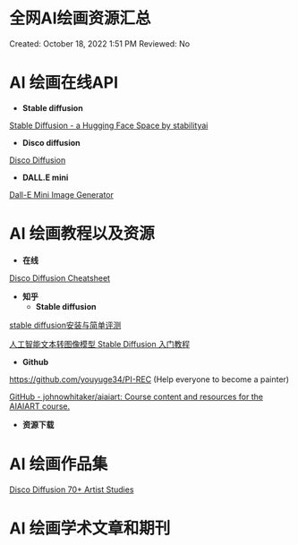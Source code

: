 # 全网AI绘画资源汇总

Created: October 18, 2022 1:51 PM
Reviewed: No

# AI 绘画在线API

- **Stable diffusion**

[](https://stablediffusion.fr/)

[Stable Diffusion - a Hugging Face Space by stabilityai](https://huggingface.co/spaces/stabilityai/stable-diffusion)

- **Disco diffusion**

[Disco Diffusion](https://dreamingcomputers.com/disco-diffusion/)

- **DALL.E mini**

[Dall-E Mini Image Generator](http://dallemini.com/)

# AI  绘画教程以及资源

- **在线**

[Disco Diffusion Cheatsheet](https://dreamingcomputers.com/disco-diffusion/disco-diffusion-cheatsheet/)

- **知乎**
    - **Stable diffusion**

[stable diffusion安装与简单评测](https://zhuanlan.zhihu.com/p/563731965)

[人工智能文本转图像模型 Stable Diffusion 入门教程](https://zhuanlan.zhihu.com/p/561112515)

- **Github**

https://github.com/youyuge34/PI-REC (Help everyone to become a painter)


[GitHub - johnowhitaker/aiaiart: Course content and resources for the AIAIART course.](https://github.com/johnowhitaker/aiaiart?utm_campaign=The)

- **资源下载**

# AI 绘画作品集

[Disco Diffusion 70+ Artist Studies](https://weirdwonderfulai.art/resources/disco-diffusion-70-plus-artist-studies/)

# AI  绘画学术文章和期刊
